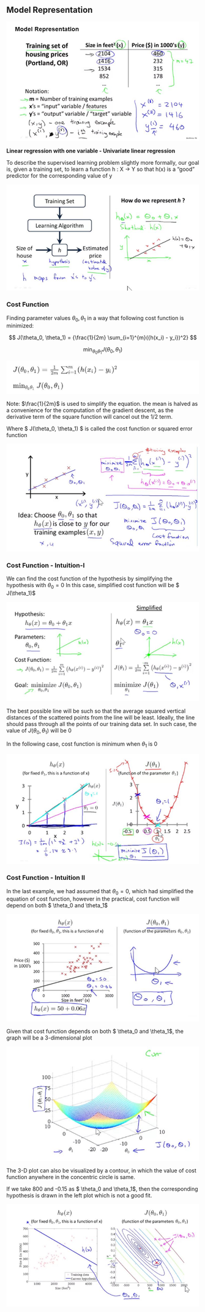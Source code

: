 ## Model Representation

![000008](images/2020-10-06-000008.jpg)

**Linear regression with one variable - Univariate linear regression**

To describe the supervised learning problem slightly more formally, our goal is, given a training set, to learn a function h : X → Y so that h(x) is a “good” predictor for the corresponding value of y

![000009](images/2020-10-06-000009.jpg)

### Cost Function

Finding parameter values $\theta_0,  \theta_1$ in a way that following cost function is minimized: 

$$ J(\theta_0, \theta_1) = {\frac{1}{2m} \sum_{i=1}^{m}({h(x_i) - y_i})^2} $$

$$ \min_{\theta_0 \theta_1} {J(\theta_0, \theta_1)} $$ 

![000016](images/2020-10-07-000016.jpg)



Note: $\frac{1}{2m}$ is used to simplify the equation. the mean is halved as a convenience for the computation of the gradient descent, as the derivative term of the square function will cancel out the 1/2 term.

Where $ J(\theta_0, \theta_1) $ is called the cost function or squared error function

![000010](images/2020-10-06-000010.jpg)

### Cost Function - Intuition-I

We can find the cost function of the hypothesis by simplifying the hypothesis with $\theta_0 = 0$ In this case, simplified cost function will be $ J(\theta_1)$

![000011](images/2020-10-06-000011.jpg)

The best possible line will be such so that the average squared vertical distances of the scattered points from the line will be least. Ideally, the line should pass through all the points of our training data set. In such case, the value of $J(\theta_0, \theta_1)$ will be 0

In the following case, cost function is minimum when $\theta_1$ is 0

![000012](images/2020-10-06-000012.jpg)

### Cost Function - Intuition II

In the last example, we had assumed that $\theta_0=0$, which had simplified the equation of cost function, however in the practical, cost function will depend on both $ \theta_0 and \theta_1$

![000013](images/2020-10-06-000013.jpg)

Given that cost function depends on both $ \theta_0 and \theta_1$, the graph will be a 3-dimensional plot

![000014](images/2020-10-06-000014.jpg)

The 3-D plot can also be visualized by a contour, in which the value of cost function anywhere in the concentric circle is same.

If we take 800 and -0.15 as $ \theta_0 and \theta_1$, then the corresponding hypothesis is drawn in the left plot which is not a good fit.

![000015](images/2020-10-06-000015.jpg)

